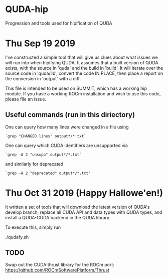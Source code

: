 # QUDA-hip
Progression and tools used for hipification of QUDA

# Thu Sep 19 2019

I've constructed a simple tool that will give us clues about what issues we will run 
into when hipifying QUDA. It assumes that a built version of QUDA exists, with the 
source in 'quda' and the build in 'build'. It will iterate over the source code in 
'quda/lib', convert the code IN PLACE, then place a report on the conversion in 
'output' with a diff.

This file is intended to be used on SUMMIT, which has a working hip module. If you have
a working ROCm installation and wish to use this code, please file an issue.

## Useful commands (run in this diriectory)

One can query how many lines were changed in a file using

    `grep "CHANGED lines" output*/*.txt`

One can query which CUDA identifiers are unsupported via

    `grep -A 2 "unsupp" output*/*.txt`

and similarly for deprecated

    `grep -A 2 "deprecated" output*/*.txt'

# Thu Oct 31 2019 (Happy Hallowe'en!)

It written a set of tools that will download the latest version of QUDA's develop branch,
replace all CUDA API and data types with QUDA types, and install a QUDA-CUDA backend in 
the QUDA library.

To execute this, simply run

./qudafy.sh

## TODO

Swap out the CUDA thrust library for the ROCm port: https://github.com/ROCmSoftwarePlatform/Thrust 
